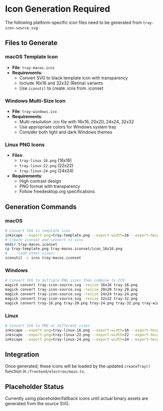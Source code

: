 # Icon Generation Required

The following platform-specific icon files need to be generated from `tray-icon-source.svg`:

## Files to Generate

### macOS Template Icon
- **File**: `tray-macos.icns`
- **Requirements**: 
  - Convert SVG to black template icon with transparency
  - Include 16x16 and 32x32 (Retina) variants
  - Use `iconutil` to create .icns from .iconset

### Windows Multi-Size Icon  
- **File**: `tray-windows.ico`
- **Requirements**:
  - Multi-resolution .ico file with 16x16, 20x20, 24x24, 32x32
  - Use appropriate colors for Windows system tray
  - Consider both light and dark Windows themes

### Linux PNG Icons
- **Files**: 
  - `tray-linux-16.png` (16x16)
  - `tray-linux-22.png` (22x22) 
  - `tray-linux-24.png` (24x24)
- **Requirements**:
  - High contrast design
  - PNG format with transparency
  - Follow freedesktop.org specifications

## Generation Commands

### macOS
```bash
# Convert SVG to template icon
inkscape --export-png=tray-template.png --export-width=16 --export-height=16 tray-icon-source.svg
# Create iconset and convert to icns
mkdir tray-macos.iconset
cp tray-template.png tray-macos.iconset/icon_16x16.png
# ... (add other sizes)
iconutil -c icns tray-macos.iconset
```

### Windows
```bash
# Convert SVG to multiple PNG sizes then combine to ICO
magick convert tray-icon-source.svg -resize 16x16 tray-16.png
magick convert tray-icon-source.svg -resize 20x20 tray-20.png
magick convert tray-icon-source.svg -resize 24x24 tray-24.png
magick convert tray-icon-source.svg -resize 32x32 tray-32.png
magick convert tray-16.png tray-20.png tray-24.png tray-32.png tray-windows.ico
```

### Linux
```bash
# Convert SVG to PNG at different sizes
inkscape --export-png=tray-linux-16.png --export-width=16 --export-height=16 tray-icon-source.svg
inkscape --export-png=tray-linux-22.png --export-width=22 --export-height=22 tray-icon-source.svg  
inkscape --export-png=tray-linux-24.png --export-width=24 --export-height=24 tray-icon-source.svg
```

## Integration

Once generated, these icons will be loaded by the updated `createTray()` function in `/frontend/electron/main.ts`.

## Placeholder Status

Currently using placeholder/fallback icons until actual binary assets are generated from the source SVG.